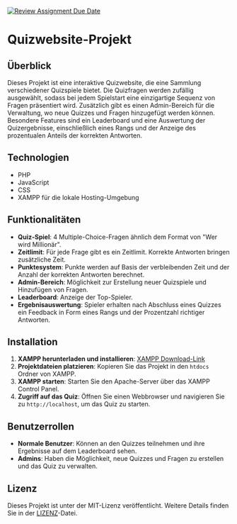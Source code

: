 [![Review Assignment Due Date](https://classroom.github.com/assets/deadline-readme-button-24ddc0f5d75046c5622901739e7c5dd533143b0c8e959d652212380cedb1ea36.svg)](https://classroom.github.com/a/uTZu5Ndq)
# Quizwebsite-Projekt

## Überblick
Dieses Projekt ist eine interaktive Quizwebsite, die eine Sammlung verschiedener Quizspiele bietet. Die Quizfragen werden zufällig ausgewählt, sodass bei jedem Spielstart eine einzigartige Sequenz von Fragen präsentiert wird. Zusätzlich gibt es einen Admin-Bereich für die Verwaltung, wo neue Quizzes und Fragen hinzugefügt werden können. Besondere Features sind ein Leaderboard und eine Auswertung der Quizergebnisse, einschließlich eines Rangs und der Anzeige des prozentualen Anteils der korrekten Antworten.

## Technologien
- PHP
- JavaScript
- CSS
- XAMPP für die lokale Hosting-Umgebung

## Funktionalitäten
- **Quiz-Spiel**: 4 Multiple-Choice-Fragen ähnlich dem Format von "Wer wird Millionär".
- **Zeitlimit**: Für jede Frage gibt es ein Zeitlimit. Korrekte Antworten bringen zusätzliche Zeit.
- **Punktesystem**: Punkte werden auf Basis der verbleibenden Zeit und der Anzahl der korrekten Antworten berechnet.
- **Admin-Bereich**: Möglichkeit zur Erstellung neuer Quizspiele und Hinzufügen von Fragen.
- **Leaderboard**: Anzeige der Top-Spieler.
- **Ergebnisauswertung**: Spieler erhalten nach Abschluss eines Quizzes ein Feedback in Form eines Rangs und der Prozentzahl richtiger Antworten.

## Installation
1. **XAMPP herunterladen und installieren**: [XAMPP Download-Link](https://www.apachefriends.org/download.html)
2. **Projektdateien platzieren**: Kopieren Sie das Projekt in den `htdocs` Ordner von XAMPP.
3. **XAMPP starten**: Starten Sie den Apache-Server über das XAMPP Control Panel.
4. **Zugriff auf das Quiz**: Öffnen Sie einen Webbrowser und navigieren Sie zu `http://localhost`, um das Quiz zu starten.

## Benutzerrollen
- **Normale Benutzer**: Können an den Quizzes teilnehmen und ihre Ergebnisse auf dem Leaderboard sehen.
- **Admins**: Haben die Möglichkeit, neue Quizzes und Fragen zu erstellen und das Quiz zu verwalten.

## Lizenz
Dieses Projekt ist unter der MIT-Lizenz veröffentlicht. Weitere Details finden Sie in der [LIZENZ](LICENSE)-Datei.

